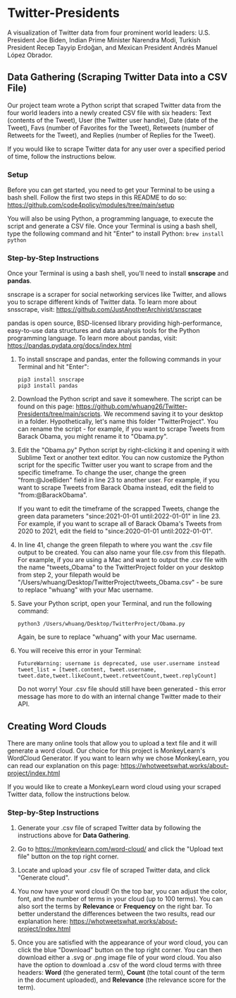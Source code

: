 # Twitter-Presidents
A visualization of Twitter data from four prominent world leaders: U.S. President Joe Biden, Indian Prime Minister Narendra Modi, Turkish President Recep Tayyip Erdoğan, and Mexican President Andrés Manuel López Obrador.

## Data Gathering (Scraping Twitter Data into a CSV File)
Our project team wrote a Python script that scraped Twitter data from the four world leaders into a newly created CSV file with six headers: Text (contents of the Tweet), User (the Twitter user handle), Date (date of the Tweet), Favs (number of Favorites for the Tweet), Retweets (number of Retweets for the Tweet), and Replies (number of Replies for the Tweet).

If you would like to scrape Twitter data for any user over a specified period of time, follow the instructions below.

### Setup
Before you can get started, you need to get your Terminal to be using a bash shell. Follow the first two steps in this README to do so: https://github.com/code4policy/modules/tree/main/setup

You will also be using Python, a programming language, to execute the script and generate a CSV file. Once your Terminal is using a bash shell, type the following command and hit "Enter" to install Python: `brew install python`

### Step-by-Step Instructions
Once your Terminal is using a bash shell, you'll need to install **snscrape** and **pandas**. 

snscrape is a scraper for social networking services like Twitter, and allows you to scrape different kinds of Twitter data. To learn more about snsscrape, visit: https://github.com/JustAnotherArchivist/snscrape

pandas is open source, BSD-licensed library providing high-performance, easy-to-use data structures and data analysis tools for the Python programming language. To learn more about pandas, visit: https://pandas.pydata.org/docs/index.html

1. To install snscrape and pandas, enter the following commands in your Terminal and hit "Enter":
	```
	pip3 install snscrape
	pip3 install pandas
	```

2. Download the Python script and save it somewhere. The script can be found on this page: https://github.com/whuang26/Twitter-Presidents/tree/main/scripts. We recommend saving it to your desktop in a folder. Hypothetically, let's name this folder "TwitterProject". You can rename the script - for example, if you want to scrape Tweets from Barack Obama, you might rename it to "Obama.py".

3. Edit the "Obama.py" Python script by right-clicking it and opening it with Sublime Text or another text editor. You can now customize the Python script for the specific Twitter user you want to scrape from and the specific timeframe. To change the user, change the green "from:@JoeBiden" field in line 23 to another user. For example, if you want to scrape Tweets from Barack Obama instead, edit the field to "from:@BarackObama".

	If you want to edit the timeframe of the scrapped Tweets, change the green data parameters "since:2021-01-01 until:2022-01-01" in line 23. For example, if you want to scrape all of Barack Obama's Tweets from 2020 to 2021, edit the field to "since:2020-01-01 until:2022-01-01".

4. In line 41, change the green filepath to where you want the .csv file output to be created. You can also name your file.csv from this filepath. For example, if you are using a Mac and want to output the .csv file with the name "tweets_Obama" to the TwitterProject folder on your desktop from step 2, your filepath would be "/Users/whuang/Desktop/TwitterProject/tweets_Obama.csv" - be sure to replace "whuang" with your Mac username.

5. Save your Python script, open your Terminal, and run the following command:
	```
	python3 /Users/whuang/Desktop/TwitterProject/Obama.py
	```
	Again, be sure to replace "whuang" with your Mac username.

6. You will receive this error in your Terminal:
	```
	FutureWarning: username is deprecated, use user.username instead
  	tweet_list = [tweet.content, tweet.username, tweet.date,tweet.likeCount,tweet.retweetCount,tweet.replyCount]
  	```

	Do not worry! Your .csv file should still have been generated - this error message has more to do with an internal change Twitter made to their API.

## Creating Word Clouds 
There are many online tools that allow you to upload a text file and it will generate a word cloud. Our choice for this project is MonkeyLearn's WordCloud Generator. If you want to learn why we chose MonkeyLearn, you can read our explanation on this page: https://whotweetswhat.works/about-project/index.html 

If you would like to create a MonkeyLearn word cloud using your scraped Twitter data, follow the instructions below.

### Step-by-Step Instructions
1. Generate your .csv file of scraped Twitter data by following the instructions above for **Data Gathering**. 

2. Go to https://monkeylearn.com/word-cloud/ and click the "Upload text file" button on the top right corner.

3. Locate and upload your .csv file of scraped Twitter data, and click "Generate cloud".

4. You now have your word cloud! On the top bar, you can adjust the color, font, and the number of terms in your cloud (up to 100 terms). You can also sort the terms by **Relevance** or **Frequency** on the right bar. To better understand the differences between the two results, read our explanation here: https://whotweetswhat.works/about-project/index.html 

5. Once you are satisfied with the appearance of your word cloud, you can click the blue "Download" button on the top right corner. You can then download either a .svg or .png image file of your word cloud. You also have the option to download a .csv of the word cloud terms with three headers: **Word** (the generated term), **Count** (the total count of the term in the document uploaded), and **Relevance** (the relevance score for the term). 